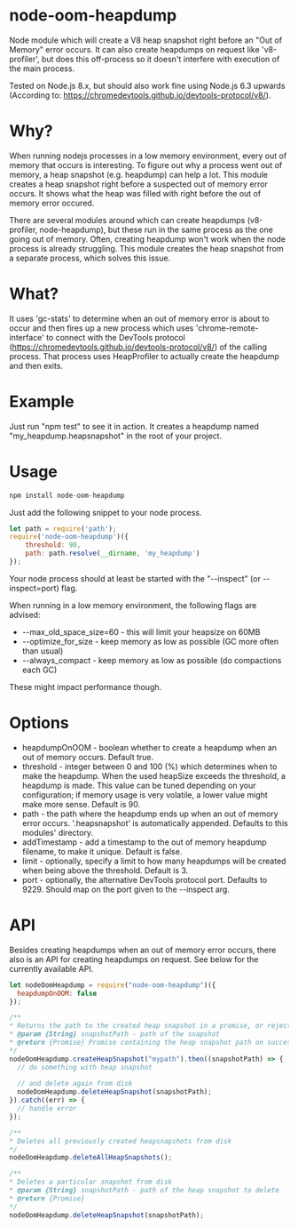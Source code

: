# node-oom-heapdump
Node module which will create a V8 heap snapshot right before an "Out of Memory" error occurs.
It can also create heapdumps on request like 'v8-profiler', but does this off-process so it doesn't interfere with execution of the main process.

Tested on Node.js 8.x, but should also work fine using Node.js 6.3 upwards (According to: https://chromedevtools.github.io/devtools-protocol/v8/).

# Why?
When running nodejs processes in a low memory environment, every out of memory that occurs is interesting. 
To figure out why a process went out of memory, a heap snapshot (e.g. heapdump) can help a lot.
This module creates a heap snapshot right before a suspected out of memory error occurs.
It shows what the heap was filled with right before the out of memory error occured.

There are several modules around which can create heapdumps (v8-profiler, node-heapdump), but these run in the same process as the one going out of memory. Often, creating heapdump won't work when the node process is already struggling.
This module creates the heap snapshot from a separate process, which solves this issue.  

# What?
It uses 'gc-stats' to determine when an out of memory error is about to occur and then fires up a new process which uses 'chrome-remote-interface' to connect with the DevTools protocol (https://chromedevtools.github.io/devtools-protocol/v8/) of the calling process. That process uses HeapProfiler to actually create the heapdump and then exits.

# Example
Just run "npm test" to see it in action. It creates a heapdump named "my_heapdump.heapsnapshot" in the root of your project.

# Usage

```javascript
npm install node-oom-heapdump
```

Just add the following snippet to your node process.

```javascript
let path = require('path');
require('node-oom-heapdump')({
    threshold: 90,
    path: path.resolve(__dirname, 'my_heapdump')
});
```

Your node process should at least be started with the "--inspect" (or --inspect=port) flag.

When running in a low memory environment, the following flags are advised:

* --max_old_space_size=60 - this will limit your heapsize on 60MB
* --optimize_for_size - keep memory as low as possible (GC more often than usual)
* --always_compact - keep memory as low as possible (do compactions each GC)

These might impact performance though.

# Options
* heapdumpOnOOM - boolean whether to create a heapdump when an out of memory occurs. Default true.
* threshold - integer between 0 and 100 (%) which determines when to make the heapdump. When the used heapSize exceeds the threshold, a heapdump is made. This value can be tuned depending on your configuration; if memory usage is very volatile, a lower value might make more sense. Default is 90.
* path - the path where the heapdump ends up when an out of memory error occurs. '.heapsnapshot' is automatically appended. Defaults to this modules' directory.
* addTimestamp - add a timestamp to the out of memory heapdump filename, to make it unique. Default is false.
* limit - optionally, specify a limit to how many heapdumps will be created when being above the threshold. Default is 3.
* port - optionally, the alternative DevTools protocol port. Defaults to 9229. Should map on the port given to the --inspect arg.

# API
Besides creating heapdumps when an out of memory error occurs, there also is an API for creating heapdumps on request.
See below for the currently available API.

```javascript
let nodeOomHeapdump = require("node-oom-heapdump")({
  heapdumpOnOOM: false
});

/**
* Returns the path to the created heap snapshot in a promise, or rejects on error
* @param {String} snapshotPath - path of the snapshot
* @return {Promise} Promise containing the heap snapshot path on success or error on rejection
*/
nodeOomHeapdump.createHeapSnapshot("mypath").then((snapshotPath) => {
  // do something with heap snapshot
  
  // and delete again from disk
  nodeOomHeapdump.deleteHeapSnapshot(snapshotPath);
}).catch((err) => {
  // handle error
});

/**
* Deletes all previously created heapsnapshots from disk
*/
nodeOomHeapdump.deleteAllHeapSnapshots();

/**
* Deletes a particular snapshot from disk
* @param {String} snapshotPath - path of the heap snapshot to delete 
* @return {Promise}
*/
nodeOomHeapdump.deleteHeapSnapshot(snapshotPath);
```
